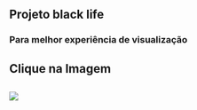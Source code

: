 ## Projeto black life
<h3>Para melhor experiência de visualização<h3>
<h2>Clique na Imagem<h2>
<a href="https://perfilproject.github.io/Stars/" target="_blank"><img src="https://user-images.githubusercontent.com/118356594/209595759-961cc59d-bb8e-4931-9af5-a23c7764514e.jpg" /></a>
